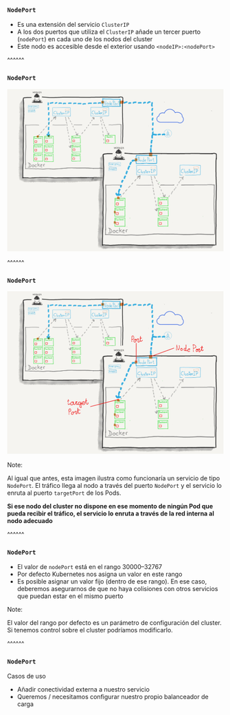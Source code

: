 ### `NodePort`

* Es una extensión del servicio `ClusterIP`
* A los dos puertos que utiliza el `ClusterIP` añade un tercer puerto (`nodePort`) 
  en cada uno de los nodos del cluster
* Este nodo es accesible desde el exterior usando `<nodeIP>:<nodePort>` 

^^^^^^

### `NodePort`


<img class="r-stretch" alt="nodePort" src="../../images/nodeport_service.png" />

^^^^^^


### `NodePort`


<img class="r-stretch" alt="nodePort" src="../../images/nodeport_service_with_target_targetport_and_nodeport.png" />

Note:

Al igual que antes, esta imagen ilustra como funcionaría un servicio de tipo
`NodePort`. El tráfico llega al nodo a través del puerto `NodePort` y el servicio
lo enruta al puerto `targetPort` de los Pods.

**Si ese nodo del cluster no dispone en ese momento de ningún Pod que pueda recibir
el tráfico, el servicio lo enruta a través de la red interna al nodo adecuado**


^^^^^^

### `NodePort`

* El valor de `nodePort` está en el rango 30000–32767
* Por defecto Kubernetes nos asigna un valor en este rango
* Es posible asignar un valor fijo (dentro de ese rango). En ese caso,
  deberemos asegurarnos de que no haya colisiones con otros servicios que
  puedan estar en el mismo puerto

Note:

El valor del rango por defecto es un parámetro de configuración del cluster. Si 
tenemos control sobre el cluster podríamos modificarlo.

^^^^^^

### `NodePort`

Casos de uso

* Añadir conectividad externa a nuestro servicio
* Queremos / necesitamos configurar nuestro propio balanceador de carga